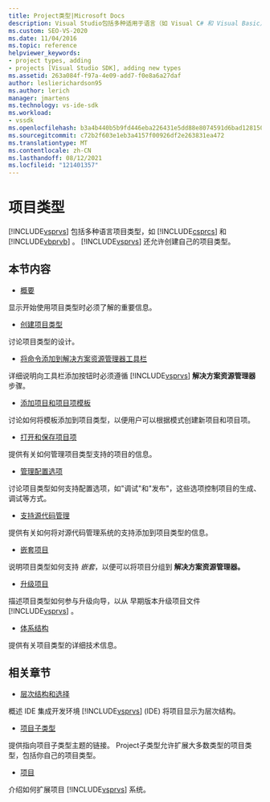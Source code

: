 ```yaml
---
title: Project类型|Microsoft Docs
description: Visual Studio包括多种适用于语言（如 Visual C# 和 Visual Basic）的项目类型。 Visual Studio还可以创建自己的项目类型。
ms.custom: SEO-VS-2020
ms.date: 11/04/2016
ms.topic: reference
helpviewer_keywords:
- project types, adding
- projects [Visual Studio SDK], adding new types
ms.assetid: 263a084f-f97a-4e09-add7-f0e8a6a27daf
author: leslierichardson95
ms.author: lerich
manager: jmartens
ms.technology: vs-ide-sdk
ms.workload:
- vssdk
ms.openlocfilehash: b3a4b440b5b9fd446eba226431e5dd88e8074591d6bad12815020cb6cba04edd
ms.sourcegitcommit: c72b2f603e1eb3a4157f00926df2e263831ea472
ms.translationtype: MT
ms.contentlocale: zh-CN
ms.lasthandoff: 08/12/2021
ms.locfileid: "121401357"
---
```

# <a name="project-types"></a>项目类型
[!INCLUDE[vsprvs](../../code-quality/includes/vsprvs_md.md)] 包括多种语言项目类型，如 [!INCLUDE[csprcs](../../data-tools/includes/csprcs_md.md)] 和 [!INCLUDE[vbprvb](../../code-quality/includes/vbprvb_md.md)] 。 [!INCLUDE[vsprvs](../../code-quality/includes/vsprvs_md.md)] 还允许创建自己的项目类型。

## <a name="in-this-section"></a>本节内容
- [概要](../../extensibility/internals/project-type-essentials.md)

 显示开始使用项目类型时必须了解的重要信息。

- [创建项目类型](../../extensibility/internals/creating-project-types.md)

 讨论项目类型的设计。

- [将命令添加到解决方案资源管理器工具栏](../../extensibility/adding-a-command-to-the-solution-explorer-toolbar.md)

 详细说明向工具栏添加按钮时必须遵循 [!INCLUDE[vsprvs](../../code-quality/includes/vsprvs_md.md)] **解决方案资源管理器** 步骤。

- [添加项目和项目项模板](../../extensibility/internals/adding-project-and-project-item-templates.md)

 讨论如何将模板添加到项目类型，以便用户可以根据模式创建新项目和项目项。

- [打开和保存项目项](../../extensibility/internals/opening-and-saving-project-items.md)

 提供有关如何管理项目类型支持的项目的信息。

- [管理配置选项](../../extensibility/internals/managing-configuration-options.md)

 讨论项目类型如何支持配置选项，如"调试"和"发布"，这些选项控制项目的生成、调试等方式。

- [支持源代码管理](../../extensibility/internals/supporting-source-control.md)

 提供有关如何将对源代码管理系统的支持添加到项目类型的信息。

- [嵌套项目](../../extensibility/internals/nesting-projects.md)

 说明项目类型如何支持 *嵌套*，以便可以将项目分组到 **解决方案资源管理器。**

- [升级项目](../../extensibility/internals/upgrading-projects.md)

 描述项目类型如何参与升级向导，以从 早期版本升级项目文件 [!INCLUDE[vsprvs](../../code-quality/includes/vsprvs_md.md)] 。

- [体系结构](../../extensibility/internals/project-types-architecture.md)

 提供有关项目类型的详细技术信息。

## <a name="related-sections"></a>相关章节
- [层次结构和选择](../../extensibility/internals/hierarchies-and-selection.md)

 概述 IDE 集成开发环境 [!INCLUDE[vsprvs](../../code-quality/includes/vsprvs_md.md)] (IDE) 将项目显示为层次结构。

- [项目子类型](../../extensibility/internals/project-subtypes.md)

 提供指向项目子类型主题的链接。 Project子类型允许扩展大多数类型的项目类型，包括你自己的项目类型。

- [项目](../../extensibility/internals/projects.md)

 介绍如何扩展项目 [!INCLUDE[vsprvs](../../code-quality/includes/vsprvs_md.md)] 系统。
